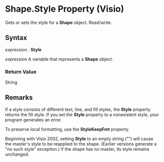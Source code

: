 
# Shape.Style Property (Visio)

Gets or sets the style for a  **Shape** object. Read/write.


## Syntax

 _expression_ . **Style**

 _expression_ A variable that represents a **Shape** object.


### Return Value

String


## Remarks

If a style consists of different text, line, and fill styles, the  **Style** property returns the fill style. If you set the **Style** property to a nonexistent style, your program generates an error.

To preserve local formatting, use the  **StyleKeepFmt** property.

Beginning with Visio 2002, setting  **Style** to an empty string ("") will cause the master's style to be reapplied to the shape. (Earlier versions generate a "no such style" exception.) If the shape has no master, its style remains unchanged.

